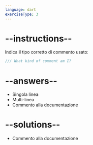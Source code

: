 ```yaml
---
language: dart
exerciseType: 3
---
```


# --instructions--

Indica il tipo corretto di commento usato:
```dart
/// What kind of comment am I?
```

# --answers--

- Singola linea
- Multi-linea
- Commento alla documentazione

# --solutions--

- Commento alla documentazione
